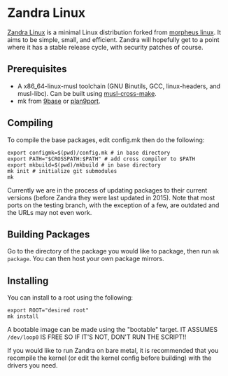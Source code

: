 # Zandra Linux

[Zandra Linux](http://zandra.xyz) is a minimal Linux distribution
forked from [morpheus linux](http://morpheus.2f30.org). It aims to be
simple, small, and efficient. Zandra will hopefully get to a point
where it has a stable release cycle, with security patches of course.

## Prerequisites

* A x86\_64-linux-musl toolchain (GNU Binutils, GCC, linux-headers,
  and musl-libc). Can be built using
  [musl-cross-make](https://github.com/richfelker/musl-cross-make).
* mk from [9base](http://tools.suckless.org/9base/) or
  [plan9port](https://github.com/9fans/plan9port).

## Compiling

To compile the base packages, edit config.mk then do the following:

    export configmk=$(pwd)/config.mk # in base directory
    export PATH="$CROSSPATH:$PATH" # add cross compiler to $PATH
    export mkbuild=$(pwd)/mkbuild # in base directory
    mk init # initialize git submodules
    mk

Currently we are in the process of updating packages to their current
versions (before Zandra they were last updated in 2015). Note that
most ports on the testing branch, with the exception of a few, are
outdated and the URLs may not even work.

## Building Packages

Go to the directory of the package you would like to package, then run
`mk package`. You can then host your own package mirrors.

## Installing

You can install to a root using the following:

    export ROOT="desired root"
    mk install

A bootable image can be made using the "bootable" target. IT ASSUMES
`/dev/loop0` IS FREE SO IF IT'S NOT, DON'T RUN THE SCRIPT!!

If you would like to run Zandra on bare metal, it is recommended that
you recompile the kernel (or edit the kernel config before building)
with the drivers you need.
